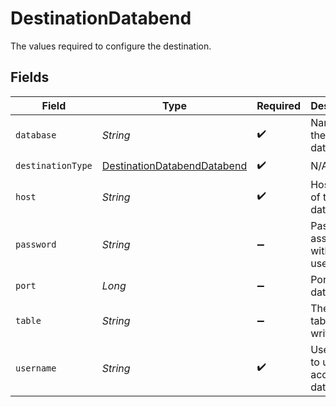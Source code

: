 # DestinationDatabend

The values required to configure the destination.


## Fields

| Field                                                                             | Type                                                                              | Required                                                                          | Description                                                                       | Example                                                                           |
| --------------------------------------------------------------------------------- | --------------------------------------------------------------------------------- | --------------------------------------------------------------------------------- | --------------------------------------------------------------------------------- | --------------------------------------------------------------------------------- |
| `database`                                                                        | *String*                                                                          | :heavy_check_mark:                                                                | Name of the database.                                                             |                                                                                   |
| `destinationType`                                                                 | [DestinationDatabendDatabend](../../models/shared/DestinationDatabendDatabend.md) | :heavy_check_mark:                                                                | N/A                                                                               |                                                                                   |
| `host`                                                                            | *String*                                                                          | :heavy_check_mark:                                                                | Hostname of the database.                                                         |                                                                                   |
| `password`                                                                        | *String*                                                                          | :heavy_minus_sign:                                                                | Password associated with the username.                                            |                                                                                   |
| `port`                                                                            | *Long*                                                                            | :heavy_minus_sign:                                                                | Port of the database.                                                             | 443                                                                               |
| `table`                                                                           | *String*                                                                          | :heavy_minus_sign:                                                                | The default  table was written to.                                                | default                                                                           |
| `username`                                                                        | *String*                                                                          | :heavy_check_mark:                                                                | Username to use to access the database.                                           |                                                                                   |
